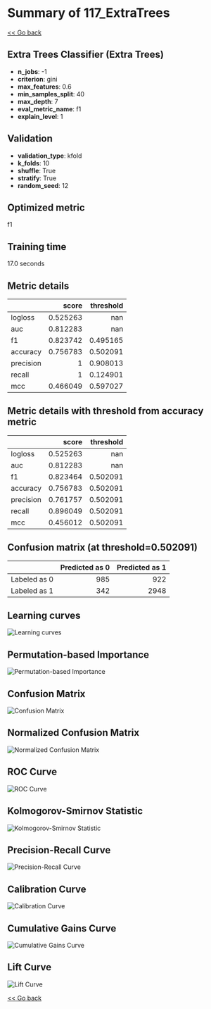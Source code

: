 # Summary of 117_ExtraTrees

[<< Go back](../README.md)


## Extra Trees Classifier (Extra Trees)
- **n_jobs**: -1
- **criterion**: gini
- **max_features**: 0.6
- **min_samples_split**: 40
- **max_depth**: 7
- **eval_metric_name**: f1
- **explain_level**: 1

## Validation
 - **validation_type**: kfold
 - **k_folds**: 10
 - **shuffle**: True
 - **stratify**: True
 - **random_seed**: 12

## Optimized metric
f1

## Training time

17.0 seconds

## Metric details
|           |    score |   threshold |
|:----------|---------:|------------:|
| logloss   | 0.525263 |  nan        |
| auc       | 0.812283 |  nan        |
| f1        | 0.823742 |    0.495165 |
| accuracy  | 0.756783 |    0.502091 |
| precision | 1        |    0.908013 |
| recall    | 1        |    0.124901 |
| mcc       | 0.466049 |    0.597027 |


## Metric details with threshold from accuracy metric
|           |    score |   threshold |
|:----------|---------:|------------:|
| logloss   | 0.525263 |  nan        |
| auc       | 0.812283 |  nan        |
| f1        | 0.823464 |    0.502091 |
| accuracy  | 0.756783 |    0.502091 |
| precision | 0.761757 |    0.502091 |
| recall    | 0.896049 |    0.502091 |
| mcc       | 0.456012 |    0.502091 |


## Confusion matrix (at threshold=0.502091)
|              |   Predicted as 0 |   Predicted as 1 |
|:-------------|-----------------:|-----------------:|
| Labeled as 0 |              985 |              922 |
| Labeled as 1 |              342 |             2948 |

## Learning curves
![Learning curves](learning_curves.png)

## Permutation-based Importance
![Permutation-based Importance](permutation_importance.png)
## Confusion Matrix

![Confusion Matrix](confusion_matrix.png)


## Normalized Confusion Matrix

![Normalized Confusion Matrix](confusion_matrix_normalized.png)


## ROC Curve

![ROC Curve](roc_curve.png)


## Kolmogorov-Smirnov Statistic

![Kolmogorov-Smirnov Statistic](ks_statistic.png)


## Precision-Recall Curve

![Precision-Recall Curve](precision_recall_curve.png)


## Calibration Curve

![Calibration Curve](calibration_curve_curve.png)


## Cumulative Gains Curve

![Cumulative Gains Curve](cumulative_gains_curve.png)


## Lift Curve

![Lift Curve](lift_curve.png)



[<< Go back](../README.md)
